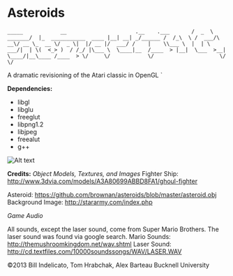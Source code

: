 Asteroids
=========

`
   _____            __                      .__    .___      
  /  _  \   _______/  |_  ___________  ____ |__| __| _/______
 /  /_\  \ /  ___/\   __\/ __ \_  __ \/  _ \|  |/ __ |/  ___/
/    |    \\___ \  |  | \  ___/|  | \(  <_> )  / /_/ |\___ \ 
\____|__  /____  > |__|  \___  >__|   \____/|__\____ /____  >
        \/     \/            \/                     \/    \/ `

A dramatic revisioning of the Atari classic in OpenGL
`

**Dependencies:**

+  libgl
+  libglu
+  freeglut
+  libpng1.2
+  libjpeg
+  freealut
+  g++

![Alt text](https://raw.github.com/windelicato/Asteroids/master/screenshot.png "Asteroids")


**Credits:**
*Object Models, Textures, and Images*
Fighter Ship: http://www.3dvia.com/models/A3A80699ABBD8FA1/ghoul-fighter

Asteroid: https://github.com/brownan/asteroids/blob/master/asteroid.obj
Background Image: http://stararmy.com/index.php

*Game Audio*

All sounds, except the laser sound, come from Super Mario Brothers. The laser sound was found via google search. 
Mario Sounds: http://themushroomkingdom.net/wav.shtml
Laser Sound: http://cd.textfiles.com/10000soundssongs/WAV/LASER.WAV

©2013 Bill Indelicato, Tom Hrabchak, Alex Barteau  Bucknell University

